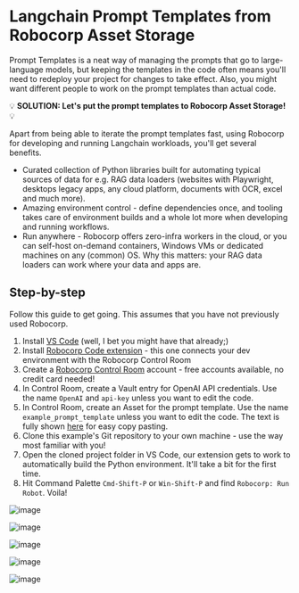 # Langchain Prompt Templates from Robocorp Asset Storage

Prompt Templates is a neat way of managing the prompts that go to large-language models, but keeping the templates in the code often means you'll need to redeploy your project for changes to take effect. Also, you might want different people to work on the prompt templates than actual code.

💡 **SOLUTION: Let's put the prompt templates to Robocorp Asset Storage!** 💡

Apart from being able to iterate the prompt templates fast, using Robocorp for developing and running Langchain workloads, you'll get several benefits.

- Curated collection of Python libraries built for automating typical sources of data for e.g. RAG data loaders (websites with Playwright, desktops legacy apps, any cloud platform, documents with OCR, excel and much more).
- Amazing environment control - define dependencies once, and tooling takes care of environment builds and a whole lot more when developing and running workflows.
- Run anywhere - Robocorp offers zero-infra workers in the cloud, or you can self-host on-demand containers, Windows VMs or dedicated machines on any (common) OS. Why this matters: your RAG data loaders can work where your data and apps are.

## Step-by-step

Follow this guide to get going. This assumes that you have not previously used Robocorp.

1. Install [VS Code](https://code.visualstudio.com/) (well, I bet you might have that already;)
2. Install [Robocorp Code extension](https://marketplace.visualstudio.com/items?itemName=robocorp.robocorp-code) - this one connects your dev environment with the Robocorp Control Room
3. Create a [Robocorp Control Room](https://cloud.robocorp.com) account - free accounts available, no credit card needed!
4. In Control Room, create a Vault entry for OpenAI API credentials. Use the name `OpenAI` and `api-key` unless you want to edit the code.
5. In Control Room, create an Asset for the prompt template. Use the name `example_prompt_template` unless you want to edit the code. The text is fully shown [here](prompt_template.txt) for easy copy pasting.
6. Clone this example's Git repository to your own machine - use the way most familiar with you!
7. Open the cloned project folder in VS Code, our extension gets to work to automatically build the Python environment. It'll take a bit for the first time.
8. Hit Command Palette `Cmd-Shift-P` or `Win-Shift-P` and find `Robocorp: Run Robot`. Voila!


![image](https://github.com/tonnitommi/example-prompt-template-assets/assets/40179958/4f810d28-ea55-41c0-a4f8-148475d8c954)

![image](https://github.com/tonnitommi/example-prompt-template-assets/assets/40179958/32ce1c03-ae0c-4840-9e79-9d98af054c03)

![image](https://github.com/tonnitommi/example-prompt-template-assets/assets/40179958/ee533d47-dbdf-4fd1-9d3a-3dc7b63b7a06)

![image](https://github.com/tonnitommi/example-prompt-template-assets/assets/40179958/a174f7ac-db32-4b78-9dbe-6132f1c420fd)

![image](https://github.com/tonnitommi/example-prompt-template-assets/assets/40179958/73804534-306e-4383-a1d6-525fb240c04e)




